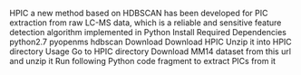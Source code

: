 HPIC
a new method based on HDBSCAN has been developed for PIC extraction from raw LC-MS data, which is a reliable and sensitive feature detection algorithm implemented in Python
Install
Required Dependencies
python2.7 
pyopenms
hdbscan
Download
Download HPIC
Unzip it into HPIC directory
Usage
Go to HPIC directory
Download MM14 dataset from this url and unzip it
Run following Python code fragment to extract PICs from it

